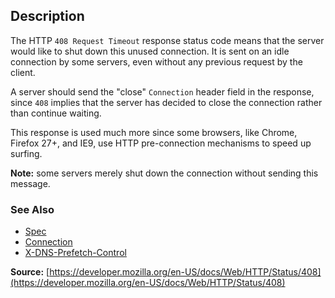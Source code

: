 ## Description

The HTTP `408 Request Timeout` response status code means that the
server would like to shut down this unused connection. It is sent on an idle connection
by some servers, even without any previous request by the client.

A server should send the "close" `Connection` header field in the
response, since `408` implies that the server has decided to close the
connection rather than continue waiting.

This response is used much more since some browsers, like Chrome, Firefox 27+, and IE9,
use HTTP pre-connection mechanisms to speed up surfing.

<aside class="info"><strong>Note:</strong> some servers merely shut down the connection without sending
this message.</aside>

### See Also

- [Spec](https://www.rfc-editor.org/rfc/rfc9110#status.408)
- [Connection](https://developer.mozilla.org/en-US/docs/Web/HTTP/Headers/Connection)
- [X-DNS-Prefetch-Control](https://developer.mozilla.org/en-US/docs/Web/HTTP/Headers/X-DNS-Prefetch-Control)

**Source:** [https://developer.mozilla.org/en-US/docs/Web/HTTP/Status/408](https://developer.mozilla.org/en-US/docs/Web/HTTP/Status/408)
